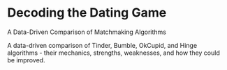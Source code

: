 # Decoding the Dating Game
A Data-Driven Comparison of Matchmaking Algorithms


A data-driven comparison of Tinder, Bumble, OkCupid, and Hinge algorithms - their mechanics, strengths, weaknesses, and how they could be improved.

